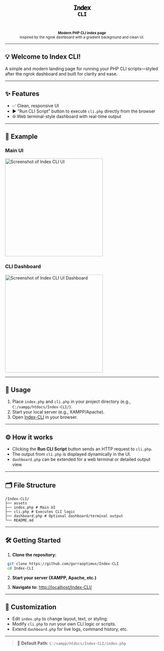 <p align="center">
<svg width='64' height='64' viewBox='0 0 64 64' style='margin-bottom:18px;' xmlns='http://www.w3.org/2000/svg'><defs><linearGradient id='cli-grad' x1='0' y1='0' x2='1' y2='1'><stop offset='0%' stop-color='%236c47ff'/><stop offset='100%' stop-color='%2300e6d0'/></linearGradient></defs><rect x='0' y='0' width='64' height='64' rx='18' fill='url(%23cli-grad)'/><g><path d='M20 38c7-3 17-3 24 0' stroke='%23fff' stroke-width='3.2' fill='none' stroke-linecap='round'></path><path d='M22 32c6-2 14-2 20 0' stroke='%23e6e6ff' stroke-width='2.2' fill='none' stroke-linecap='round'></path><path d='M24 27c5-1 11-1 16 0' stroke='%2300e6d0' stroke-width='1.6' fill='none' stroke-linecap='round'></path></g><text x='50%' y='28' text-anchor='middle' font-size='22' font-family='Fira Mono, Consolas, monospace' fill='%23fff' font-weight='bold' letter-spacing='-2'>Index</text><text x='50%' y='48' text-anchor='middle' font-size='18' font-family='Fira Mono, Consolas, monospace' fill='%2300e6d0' font-weight='bold' letter-spacing='-1'>CLI</text></svg>
</p>

<div align="center">
    <sub>
        <b>Modern PHP CLI index page</b><br>
        Inspired by the ngrok dashboard with a gradient background and clean UI.
    </sub>
</div>

---

## 💡 Welcome to **Index CLI**!

A simple and modern landing page for running your PHP CLI scripts—styled after the ngrok dashboard and built for clarity and ease.

---

## ✨ Features

- ✅ Clean, responsive UI
- ▶️ "Run CLI Script" button to execute `cli.php` directly from the browser
- 🌐 Web terminal-style dashboard with real-time output

---

## 🧪 Example

### Main UI
<img src="https://raw.githubusercontent.com/gurraoptimus/Index-CLI/refs/heads/main/assets/screenshot.png" alt="Screenshot of Index CLI UI" width="320" />

### CLI Dashboard
<img src="https://raw.githubusercontent.com/gurraoptimus/Index-CLI/refs/heads/main/assets/dashboard.png" alt="Screenshot of Index CLI UI Dashboard" width="320" />

---

## 🚀 Usage

1. Place `index.php` and `cli.php` in your project directory (e.g., `C:/xampp/htdocs/Index-CLI/`).
2. Start your local server (e.g., XAMPP/Apache).
3. Open [Index-CLI](http://localhost/Index-CLI/) in your browser.

---

## ⚙️ How it works

- Clicking the **Run CLI Script** button sends an HTTP request to `cli.php`.
- The output from `cli.php` is displayed dynamically in the UI.
- `dashboard.php` can be extended for a web terminal or detailed output view.

---

## 🗂 File Structure
```
/Index-CLI/
├── assets
├── index.php # Main UI
├── cli.php # Executes CLI logic
├── dashboard.php # Optional dashboard/terminal output
└── README.md
```
---

## 🛠️ Getting Started

1. **Clone the repository:**
```bash
 git clone https://github.com/gurraoptimus/Index-CLI 
 cd Index-CLI
```
2. **Start your server (XAMPP, Apache, etc.)**

3. **Navigate to:**
   [http://localhost/Index-CLI/](http://localhost/Index-CLI/)

---

## 🎨 Customization

- Edit `index.php` to change layout, text, or styling.
- Modify `cli.php` to run your own CLI logic or scripts.
- Extend `dashboard.php` for live logs, command history, etc.

---

> 📍 **Default Path:** `C:/xampp/htdocs/Index-CLI/index.php`
